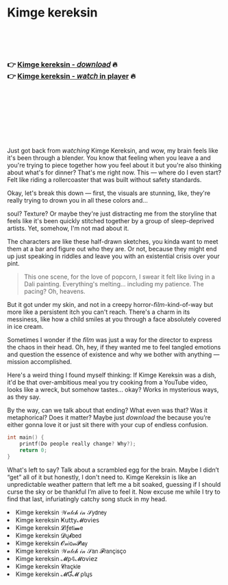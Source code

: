 <h1>Kimge kereksin</h1>

<br><br><br>

<h3>👉 <a href="https://Ricos-phoehavebi1987.github.io/nfmpuxqecx/">Kimge kereksin - 𝘥𝘰𝘸𝘯𝘭𝘰𝘢𝘥</a> 🔥<br>
👉 <a href="https://Ricos-phoehavebi1987.github.io/nfmpuxqecx/">Kimge kereksin - 𝘸𝘢𝘵𝘤𝘩 in player</a> 🔥
</h3>



<br><br><br><br><br><br><br>


Just got back from 𝘸𝘢𝘵𝘤𝘩𝘪𝘯𝘨 Kimge Kereksin, and wow, my brain feels like it's been through a blender. You know that feeling when you leave a   and you're trying to piece together how you feel about it but you're also thinking about what's for dinner? That's me right now. This   — where do I even start? Felt like riding a rollercoaster that was built without safety standards.

Okay, let's break this down — first, the visuals are stunning, like, they're really trying to drown you in all these colors and...

soul? Texture? Or maybe they're just distracting me from the storyline that feels like it's been quickly stitched together by a group of sleep-deprived artists. Yet, somehow, I'm not mad about it. 

The characters are like these half-drawn sketches, you kinda want to meet them at a bar and figure out who they are. Or not, because they might end up just speaking in riddles and leave you with an existential crisis over your pint.

> This one scene, for the love of popcorn, I swear it felt like living in a Dali painting. Everything's melting... including my patience. The pacing? Oh, heavens.

But it got under my skin, and not in a creepy horror-𝘧𝘪𝘭𝘮-kind-of-way but more like a persistent itch you can't reach. There's a charm in its messiness, like how a child smiles at you through a face absolutely covered in ice cream.

Sometimes I wonder if the 𝘧𝘪𝘭𝘮 was just a way for the director to express the chaos in their head. Oh, hey, if they wanted me to feel tangled emotions and question the essence of existence and why we bother with anything — mission accomplished. 

Here's a weird thing I found myself thinking: If Kimge Kereksin was a dish, it'd be that over-ambitious meal you try cooking from a YouTube video, looks like a wreck, but somehow tastes... okay? Works in mysterious ways, as they say. 

By the way, can we talk about that ending? What even was that? Was it metaphorical? Does it matter? Maybe just 𝘥𝘰𝘸𝘯𝘭𝘰𝘢𝘥 the   because you’re either gonna love it or just sit there with your cup of endless confusion.

```c
int main() {
    printf(Do people really change? Why?);
    return 0;
}
```

What's left to say? Talk about a scrambled egg for the brain. Maybe I didn’t “get” all of it but honestly, I don't need to. Kimge Kereksin is like an unpredictable weather pattern that left me a bit soaked, guessing if I should curse the sky or be thankful I’m alive to feel it. Now excuse me while I try to find that last, infuriatingly catchy song stuck in my head.

<li>Kimge kereksin 𝒲𝒶𝓉𝒸𝒽 𝒾𝓃 𝒮𝗒𝖽𝗇𝖾𝗒</li>
<li>Kimge kereksin Ҝ𝗎𝗍𝗍𝗒𝓜𝗈ν𝗂𝖾𝗌</li>
<li>Kimge kereksin 𝓛𝗂ƒ𝖾𝗍𝗂𝓶𝖾</li>
<li>Kimge kereksin 𝓓ų𝓫𝖻𝖾𝖽</li>
<li>Kimge kereksin 𝓞𝓃𝗂𝗈𝓃𝓟𝗅𝖆𝗒</li>
<li>Kimge kereksin 𝒲𝒶𝓉𝒸𝒽 𝒾𝓃 𝒮𝖺𝗇 𝓕𝗋𝖺𝗇ç𝗂𝗌ç𝗈</li>
<li>Kimge kereksin 𝓜ρ𝟜𝓜𝗈ν𝗂𝖾𝗓</li>
<li>Kimge kereksin 𝓒𝗋𝖺ç𝗄𝗅𝖾</li>
<li>Kimge kereksin 𝓜Ɠ𝓜 ρ𝗅ų𝗌</li>
